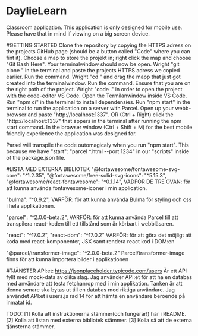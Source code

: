 # DaylieLearn 
Classroom application.
This application is only designed for mobile use. Please have that in mind if 
viewing on a big screen device.

#GETTING STARTED
Clone the repository by copying the HTTPS adress on the projects GitHub page (should be a button called "Code" where you can fint it).
Choose a map to store the projekt in; right click the map and choose "Git Bash Here".
Your terminalwindow should now be open.
Wright "git clone " in the terminal and paste the projects HTTPS adress we copied earlier. 
Run the command.
Wright "cd " and drag the mapp that just got created into the terminalwindow.
Run the command.
Ensure that you are on the right path of the project.
Wright "code ." in order to open the project with the code-editor VS Code.
Open the Termilanwindow inside VS Code.
Run "npm ci" in the terminal to install dependensies.
Run "npm start" in the terminal to run the application on a server with Parcel.
Open up your webb-browser and paste "http://localhost:1337".
OR
(Ctrl + Right) click the "http://localhost:1337" that appers in the terminal after running the npm start command.
In the browser window (Ctrl + Shift + M) for the best mobile friendly experience the application was designed for.

Parsel will transpile the code outomagicaly when you run "npm start". This because we have "start": "parcel *.html --port 1234" in our "scripts" inside of the package.json file.

#LISTA MED EXTERNA BIBLIOTEK
"@fortawesome/fontawesome-svg-core": "^1.2.35",
"@fortawesome/free-solid-svg-icons": "^5.15.3",
"@fortawesome/react-fontawesome": "^0.1.14",
VADFÖR DE TRE OVAN: för att kunna använda fontawesome-iconer i min application.

"bulma": "^0.9.2",
VARFÖR: för att kunna använda Bulma för styling och css i hela applikationen.

"parcel": "^2.0.0-beta.2",
VARFÖR: för att kunna använda Parcel till att transpilera react-koden till ett tillstånd som är körbart i webbläsaren.

"react": "^17.0.2",
"react-dom": "^17.0.2"
VARFÖR: för att göra det möjligt att koda med react-komponenter, JSX samt rendera react kod i DOM:en

"@parcel/transformer-image": "^2.0.0-beta.2"
Parcel/transformer-image finns för att kunna importera bilder i applikationen 

#TJÄNSTER
API:et:
https://jsonplaceholder.typicode.com/users
Är ett API fyllt med mock-data av olika slag.
Jag använder API:et för att ha en databas med användare att testa fetchanrop med i min applikation. Tanken är att denna senare ska bytas ut till en databas med riktiga användare.
Jag användet API:et i users.js rad 14 för att hämta en användare beroende på inmatat id.

TODO: 
[1] Kolla att instruktionerna stämmer(och fungerar!) här i README.
[2] Kolla att listan med externa bibliotek stämmer.
[3] Kolla så att de externa tjänsterna stämmer.
